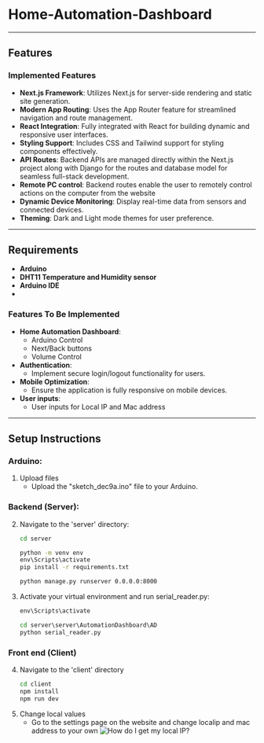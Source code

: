 # Home-Automation-Dashboard

---
## Features

### Implemented Features
- **Next.js Framework**: Utilizes Next.js for server-side rendering and static site generation.
- **Modern App Routing**: Uses the App Router feature for streamlined navigation and route management.
- **React Integration**: Fully integrated with React for building dynamic and responsive user interfaces.
- **Styling Support**: Includes CSS and Tailwind support for styling components effectively.
- **API Routes**: Backend APIs are managed directly within the Next.js project along with Django for the routes and database model for seamless full-stack development.
- **Remote PC control**: Backend routes enable the user to remotely control actions on the computer from the website
- **Dynamic Device Monitoring**: Display real-time data from sensors and connected devices.
- **Theming**: Dark and Light mode themes for user preference.


---
## Requirements
- **Arduino**
- **DHT11 Temperature and Humidity sensor**
- **Arduino IDE**
- 
  

### Features To Be Implemented
- **Home Automation Dashboard**:
  - Arduino Control
  - Next/Back buttons
  - Volume Control
- **Authentication**:
  - Implement secure login/logout functionality for users.
- **Mobile Optimization**:
  - Ensure the application is fully responsive on mobile devices.
- **User inputs**:
  - User inputs for Local IP and Mac address



---
## Setup Instructions
### Arduino:
1. Upload files
   - Upload the "sketch_dec9a.ino" file to your Arduino.
### Backend (Server):
2. Navigate to the 'server' directory:
   ```cmd
   cd server

   python -m venv env
   env\Scripts\activate
   pip install -r requirements.txt

   python manage.py runserver 0.0.0.0:8000
3. Activate your virtual environment and run serial_reader.py:
   ```cmd
   env\Scripts\activate

   cd server\server\AutomationDashboard\AD
   python serial_reader.py

### Front end (Client)
4. Navigate to the 'client' directory
   ```cmd
   cd client
   npm install
   npm run dev
5. Change local values
   - Go to the settings page on the website and change localip and mac address to your own
   ![How do I get my local IP?](https://www.whatismybrowser.com/detect/what-is-my-local-ip-address/)
